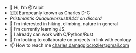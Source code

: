 - 👋 Hi, I’m @Yalpit
- 🇪🇺 Europeanly known as Charles D-C
- *Pristimantis Quaquaversus#8441 on discord*
- 👀 I’m interested in hiking, climbing, nature in general
- 🌱 I’m currently learning JS.
- 🤯 I already can work with C/Python/Rust
- 💞️ I’m looking to collaborate on projects in link with ecology
- 📫 How to reach me charles.damaggiocrozier@gmail.com

<!---
Yalpit/Yalpit is a ✨ special ✨ repository because its `README.md` (this file) appears on your GitHub profile.
You can click the Preview link to take a look at your changes.
--->
